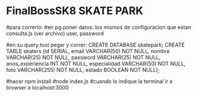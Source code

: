 # FinalBossSK8  SKATE PARK 

#para correrlo:
#en pg poner datos: los mismos de configuracion que estan consulta.js (ver archivo) user, password            

#en su query tool pegar y correr: CREATE DATABASE skatepark; CREATE TABLE skaters (id SERIAL, email VARCHAR(50) NOT NULL, nombre VARCHAR(25) NOT NULL, password VARCHAR(25) NOT NULL, anos_experiencia INT NOT NULL, especialidad VARCHAR(50) NOT NULL, foto VARCHAR(255) NOT NULL, estado BOOLEAN NOT NULL);

#hacer npm install
#node index.js
#cuando lo indique la terminal ir a browser a localhost:3000
